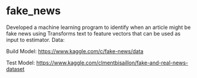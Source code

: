 # fake_news
Developed a machine learning program to identify when an article might be fake news using Transforms text to feature vectors that can be used as input to estimator.
Data:

Build Model: https://www.kaggle.com/c/fake-news/data

Test Model: https://www.kaggle.com/clmentbisaillon/fake-and-real-news-dataset
